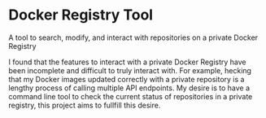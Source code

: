 # Docker Registry Tool
A tool to search, modify, and interact with repositories on a private Docker Registry

I found that the features to interact with a private Docker Registry have been
incomplete and difficult to truly interact with. For example, hecking that my 
Docker images updated correctly with a private repository is a lengthy process
of calling multiple API endpoints. My desire is to have a command line tool to 
check the current status of repositories in a private registry, this project 
aims to fullfill this desire.
